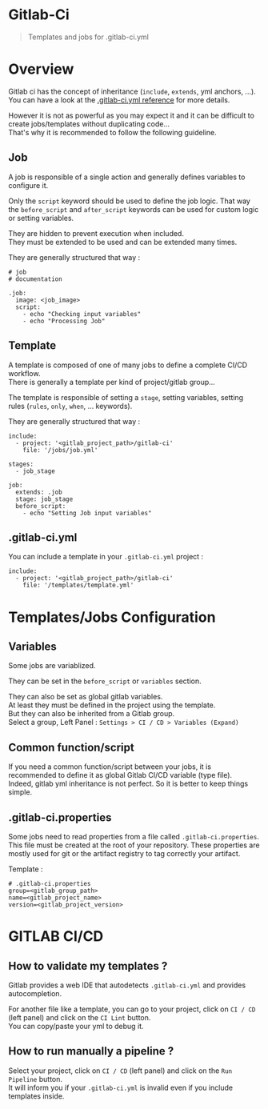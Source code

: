 # Gitlab-Ci
> Templates and jobs for .gitlab-ci.yml

# Overview

Gitlab ci has the concept of inheritance (`include`, `extends`, yml anchors, ...).  
You can have a look at the [.gitlab-ci.yml reference](https://docs.gitlab.com/ee/ci/yaml/) for more details.

However it is not as powerful as you may expect it and it can be difficult to create jobs/templates without duplicating code...  
That's why it is recommended to follow the following  guideline.

## Job

A job is responsible of a single action and generally defines variables to configure it.  

Only the `script` keyword should be used to define the job logic. That way the `before_script` and `after_script` keywords can be used for custom logic or setting variables.

They are hidden to prevent execution when included.  
They must be extended to be used and can be extended many times.

They are generally structured that way :
```
# job
# documentation

.job:
  image: <job_image>
  script:
    - echo "Checking input variables"
    - echo "Processing Job"
```

## Template

A template is composed of one of many jobs to define a complete CI/CD workflow.  
There is generally a template per kind of project/gitlab group...

The template is responsible of setting a `stage`, setting variables, setting rules (`rules`, `only`, `when`, ... keywords).

They are generally structured that way :
```
include:
  - project: '<gitlab_project_path>/gitlab-ci'
    file: '/jobs/job.yml'

stages:
  - job_stage

job:
  extends: .job
  stage: job_stage
  before_script:
    - echo "Setting Job input variables"
```

## .gitlab-ci.yml

You can include a template in your `.gitlab-ci.yml` project :
```
include:
  - project: '<gitlab_project_path>/gitlab-ci'
    file: '/templates/template.yml'
```

# Templates/Jobs Configuration

## Variables

Some jobs are variablized.  

They can be set in the `before_script` or `variables` section.

They can also be set as global gitlab variables.  
At least they must be defined in the project using the template.  
But they can also be inherited from a Gitlab group.  
Select a group, Left Panel : `Settings > CI / CD > Variables (Expand)`

## Common function/script

If you need a common function/script between your jobs, it is recommended to define it as global Gitlab CI/CD variable (type file).  
Indeed, gitlab yml inheritance is not perfect. So it is better to keep things simple.

## .gitlab-ci.properties

Some jobs need to read properties from a file called `.gitlab-ci.properties`.  
This file must be created at the root of your repository.
These properties are mostly used for git or the artifact registry to tag correctly your artifact.

Template : 
```
# .gitlab-ci.properties
group=<gitlab_group_path>
name=<gitlab_project_name>
version=<gitlab_project_version>
```

# GITLAB CI/CD

## How to validate my templates ?

Gitlab provides a web IDE that autodetects `.gitlab-ci.yml` and provides autocompletion.  

For another file like a template, you can go to your project, click on `CI / CD` (left panel) and click on the `CI Lint` button.  
You can copy/paste your yml to debug it.

## How to run manually a pipeline ?

Select your project, click on `CI / CD` (left panel) and click on the `Run Pipeline` button.  
It will inform you if your `.gitlab-ci.yml` is invalid even if you include templates inside.
